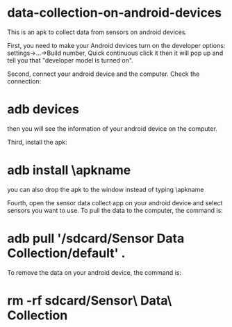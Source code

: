 # data-collection-on-android-devices
This is an apk to collect data from sensors on android devices.

 First, you need to make your Android devices turn on the developer options:
 settings->...->Build number, Quick continuous click it then it will pop up and tell you that "developer model is turned on".

 Second, connect your android device and the computer. Check the connection:
# adb devices
 then you will see the information of your android device on the computer.

 Third, install the apk:
# adb install \apkname
 you can also drop the apk to the window instead of typing \apkname

 Fourth, open the sensor data collect app on your android device and select sensors you want to use.
 To pull the data to the computer, the command is:
# adb pull '/sdcard/Sensor Data Collection/default' .
 To remove the data on your android device, the command is:
# rm -rf sdcard/Sensor\ Data\ Collection   


